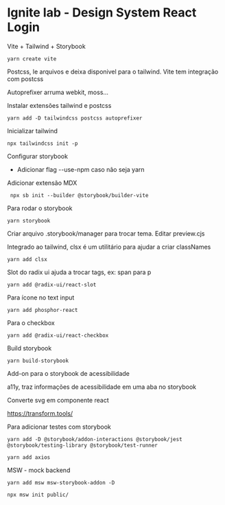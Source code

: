 # Ignite lab - Design System React Login

Vite + Tailwind + Storybook

```console
yarn create vite
```

Postcss, le arquivos e deixa disponivel para o tailwind. Vite tem integração com postcss

Autoprefixer arruma webkit, moss...

Instalar extensões tailwind e postcss

```console
yarn add -D tailwindcss postcss autoprefixer
```

Inicializar tailwind

```console
npx tailwindcss init -p
```

Configurar storybook

* Adicionar flag --use-npm caso não seja yarn

Adicionar extensão MDX

```console
 npx sb init --builder @storybook/builder-vite 
```

Para rodar o storybook

```console
yarn storybook
```

Criar arquivo .storybook/manager para trocar tema. Editar preview.cjs

Integrado ao tailwind, clsx é um utilitário para ajudar a criar classNames

```console
yarn add clsx
```

Slot do radix ui ajuda a trocar tags, ex: span para p

```console
yarn add @radix-ui/react-slot  
```

Para ícone no text input

```console
yarn add phosphor-react
```

Para o checkbox

```console
yarn add @radix-ui/react-checkbox
```

Build storybook

```console
yarn build-storybook
```

Add-on para o storybook de acessibilidade

a11y, traz informações de acessibilidade em uma aba no storybook


Converte svg em componente react

https://transform.tools/

Para adicionar testes com storybook

```console
yarn add -D @storybook/addon-interactions @storybook/jest @storybook/testing-library @storybook/test-runner
```


```console
yarn add axios
```


MSW - mock backend

```console
yarn add msw msw-storybook-addon -D

npx msw init public/
```



```console

```



```console

```



```console

```



```console

```